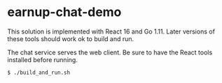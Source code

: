 # earnup-chat-demo

This solution is implemented with React 16 and Go 1.11. Later versions of these tools should work ok to build and run.

The chat service serves the web client. Be sure to have the React tools installed before running.

```
$ ./build_and_run.sh
```

